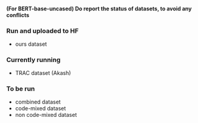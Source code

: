 
#### (For BERT-base-uncased) Do report the status of datasets, to avoid any conflicts ####

### Run and uploaded to HF ###
* ours dataset 
### Currently running ###
* TRAC dataset (Akash)
### To be run ###
* combined dataset
* code-mixed dataset
* non code-mixed dataset

